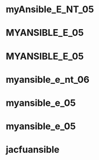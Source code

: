 # myAnsible_E_NT_05
# MYANSIBLE_E_05
# MYANSIBLE_E_05
# myansible_e_nt_06
# myansible_e_05
# myansible_e_05
# jacfuansible
